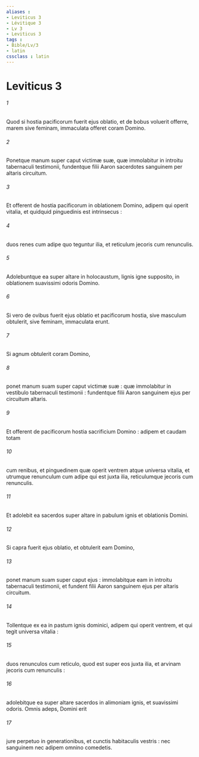 ```yaml
---
aliases : 
- Leviticus 3
- Lévitique 3
- Lv 3
- Leviticus 3
tags : 
- Bible/Lv/3
- latin
cssclass : latin
---
```


# Leviticus 3

###### 1
Quod si hostia pacificorum fuerit ejus oblatio, et de bobus voluerit offerre, marem sive feminam, immaculata offeret coram Domino.
###### 2
Ponetque manum super caput victimæ suæ, quæ immolabitur in introitu tabernaculi testimonii, fundentque filii Aaron sacerdotes sanguinem per altaris circuitum.
###### 3
Et offerent de hostia pacificorum in oblationem Domino, adipem qui operit vitalia, et quidquid pinguedinis est intrinsecus :
###### 4
duos renes cum adipe quo teguntur ilia, et reticulum jecoris cum renunculis.
###### 5
Adolebuntque ea super altare in holocaustum, lignis igne supposito, in oblationem suavissimi odoris Domino.
###### 6
Si vero de ovibus fuerit ejus oblatio et pacificorum hostia, sive masculum obtulerit, sive feminam, immaculata erunt.
###### 7
Si agnum obtulerit coram Domino,
###### 8
ponet manum suam super caput victimæ suæ : quæ immolabitur in vestibulo tabernaculi testimonii : fundentque filii Aaron sanguinem ejus per circuitum altaris.
###### 9
Et offerent de pacificorum hostia sacrificium Domino : adipem et caudam totam
###### 10
cum renibus, et pinguedinem quæ operit ventrem atque universa vitalia, et utrumque renunculum cum adipe qui est juxta ilia, reticulumque jecoris cum renunculis.
###### 11
Et adolebit ea sacerdos super altare in pabulum ignis et oblationis Domini.
###### 12
Si capra fuerit ejus oblatio, et obtulerit eam Domino,
###### 13
ponet manum suam super caput ejus : immolabitque eam in introitu tabernaculi testimonii, et fundent filii Aaron sanguinem ejus per altaris circuitum.
###### 14
Tollentque ex ea in pastum ignis dominici, adipem qui operit ventrem, et qui tegit universa vitalia :
###### 15
duos renunculos cum reticulo, quod est super eos juxta ilia, et arvinam jecoris cum renunculis :
###### 16
adolebitque ea super altare sacerdos in alimoniam ignis, et suavissimi odoris. Omnis adeps, Domini erit
###### 17
jure perpetuo in generationibus, et cunctis habitaculis vestris : nec sanguinem nec adipem omnino comedetis.
